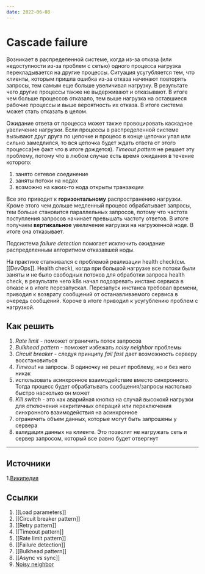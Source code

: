 ```yaml
---
date: 2022-06-08
---
```


# Cascade failure

Возникает в распределенной системе, когда из-за отказа (или недоступности из-за проблем с сетью) одного процесса нагрузка перекладывается на другие процессы. Ситуация усугубляется тем, что клиенты, которым пришла ошибка из-за отказа начинают повторять запросы, тем самым еще больше увеличивая нагрузку. В результате чего другие процессы также не выдерживают и отказывают. В итоге чем больше процессов отказало, тем выше нагрузка на оставшиеся рабочие процессы и выше вероятность их отказа. В итоге система может стать отказать в целом.

Ожидание ответа от процесса может также провоцировать каскадное увеличение нагрузки. Если процессы в распределенной системе вызывают друг друга по цепочке и процесс в конце цепочки упал или сильно замедлился, то вся цепочка будет ждать ответа от этого процесса(не факт что в итоге дождется). *Timeout pattern* не решает эту проблему, потому что в любом случае есть время ожидания в течение которого:

1. занято сетевое соединение
1. заняты потоки на нодах
1. возможно на каких-то нода открыты транзакции

Все это приводит к **горизонтальному** распространению нагрузки. Кроме этого чем дольше медленный процесс обрабатывает запросы, тем больше становится параллельных запросов, потому что частота поступления запросов начинает превышать частоту ответов. В итоге получаем **вертикальное** увеличение нагрузки на нагруженной ноде. В итоге она отказывает.

Подсистема *failure detection* помогает исключить ожидание распределенным алгоритмом отказавшей ноды.

На практике сталкивался с проблемой реализации health check(см. [[DevOps]]. Health check), когда при большой нагрузке все потоки были заняты и не было свободных потоков для обработки запроса health check, в результате чего k8s начал подозревать инстанс сервиса в отказе и в итоге перезапускал. Перезапуск инстанса требовал времени, приводил к возврату сообщений от останавливаемого сервиса в очередь сообщений. Короче в итоге приводил к усугублению проблем с нагрузкой.

## Как решить

1. *Rate limit* - поможет ограничить поток запросов
1. *Bulkhead pattern* - поможет избежать *noisy neighbor* проблемы
1. *Circuit breaker* - следуя принципу *fail fast* дает возможность серверу восстановиться
1. *Timeout* на запросы. В одиночку не решит проблему, но и без него никак
1. использовать асинхронное взаимодействие вместо синхронного. Тогда процесс будет обрабатывать сообщения/запросы настолько быстро насколько он может
1. *Kill switch* - это как аварийная кнопка на случай высококй нагрузки для отключения некритичных операций или переключения синхронного взаимодействия на асинхронное
1. ограничить объем данных, которые могут быть запрошены у сервера
1. валидация данных на клиенте. Это позволит не нагружать сеть и сервер запросом, который все равно будет отвергнут


---

## Источники

1.[Википедия](https://en.wikipedia.org/wiki/Cascading_failure#In_computer_networks)

## Ссылки

1. [[Load parameters]]
1. [[Circuit breaker pattern]]
1. [[Retry pattern]]
1. [[Timeout pattern]]
1. [[Rate limit pattern]]
1. [[Failure detection]]
1. [[Bulkhead pattern]]
1. [[Async vs sync]]
1. [Noisy neighbor](https://docs.microsoft.com/en-us/azure/architecture/antipatterns/noisy-neighbor/noisy-neighbor)
